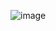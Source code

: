 ![image](https://user-images.githubusercontent.com/57824945/182266859-cf608784-39d8-4434-8012-b2a075b00a57.png)
